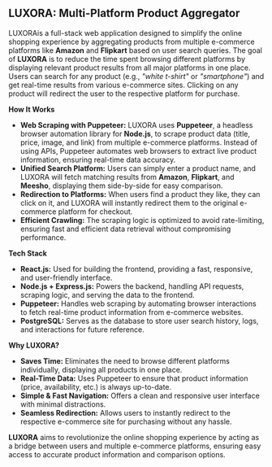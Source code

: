 ## **LUXORA: Multi-Platform Product Aggregator** 
LUXORAis a full-stack web application designed to simplify the online shopping experience by aggregating products from multiple e-commerce platforms like 
**Amazon** and **Flipkart** based on user search queries. The goal of **LUXORA** is to reduce the time spent browsing different platforms by displaying 
relevant product results from all major platforms in one place. Users can search for any product (e.g., *"white t-shirt"* or *"smartphone"*) and get real-time 
results from various e-commerce sites. Clicking on any product will redirect the user to the respective platform for purchase.  

 **How It Works**
- **Web Scraping with Puppeteer:** LUXORA uses **Puppeteer**, a headless browser automation library for **Node.js**, to scrape product data (title, price, image, and link) from multiple e-commerce platforms. Instead of using APIs, Puppeteer automates web browsers to extract live product information, ensuring real-time data accuracy.  
- **Unified Search Platform:** Users can simply enter a product name, and LUXORA will fetch matching results from **Amazon**, **Flipkart**, and **Meesho**, displaying them side-by-side for easy comparison.  
- **Redirection to Platforms:** When users find a product they like, they can click on it, and LUXORA will instantly redirect them to the original e-commerce platform for checkout.  
- **Efficient Crawling:** The scraping logic is optimized to avoid rate-limiting, ensuring fast and efficient data retrieval without compromising performance.  

**Tech Stack**
- **React.js:** Used for building the frontend, providing a fast, responsive, and user-friendly interface.  
- **Node.js + Express.js:** Powers the backend, handling API requests, scraping logic, and serving the data to the frontend.  
- **Puppeteer:** Handles web scraping by automating browser interactions to fetch real-time product information from e-commerce websites.  
- **PostgreSQL:** Serves as the database to store user search history, logs, and interactions for future reference.  

**Why LUXORA?**
- **Saves Time:** Eliminates the need to browse different platforms individually, displaying all products in one place.  
- **Real-Time Data:** Uses Puppeteer to ensure that product information (price, availability, etc.) is always up-to-date.  
- **Simple & Fast Navigation:** Offers a clean and responsive user interface with minimal distractions.  
- **Seamless Redirection:** Allows users to instantly redirect to the respective e-commerce site for purchasing without any hassle.  

**LUXORA** aims to revolutionize the online shopping experience by acting as a bridge between users and multiple e-commerce platforms, ensuring easy access to accurate product information and comparison options.
